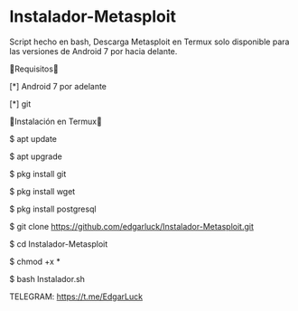 # Instalador-Metasploit
Script hecho en bash, Descarga Metasploit en Termux solo disponible para las versiones de Android 7 por hacia delante.

🔰Requisitos🔰

 [*] Android 7 por adelante

 [*] git
 
🔰Instalación en Termux🔰
  
 $ apt update

 $ apt upgrade
 
 $ pkg install git

 $ pkg install wget

 $ pkg install postgresql

 $ git clone https://github.com/edgarluck/Instalador-Metasploit.git

 $ cd Instalador-Metasploit

 $ chmod +x *

 $ bash Instalador.sh



 TELEGRAM: https://t.me/EdgarLuck

